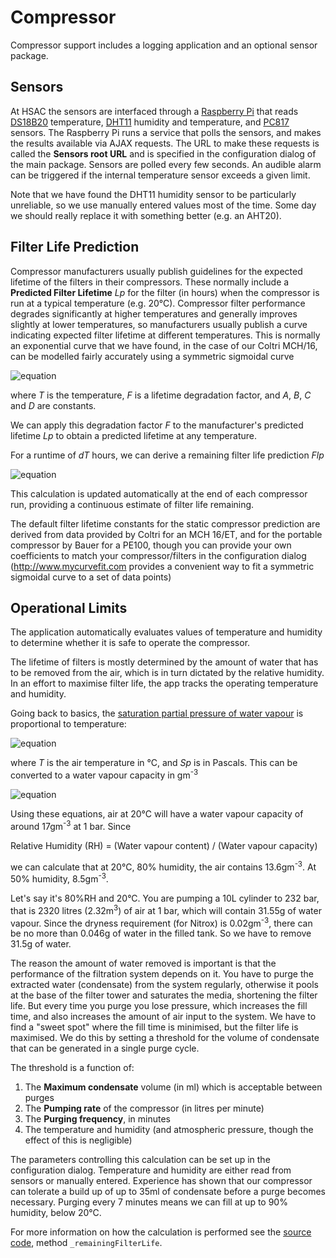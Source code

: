 # Compressor

Compressor support includes a logging application and an optional sensor
package.

## Sensors

At HSAC the sensors are interfaced through a [Raspberry Pi](https://www.raspberrypi.org/) that reads [DS18B20](https://datasheets.maximintegrated.com/en/ds/DS18B20.pdf) temperature, [DHT11](https://www.makerguides.com/wp-content/uploads/2019/02/DHT11-Datasheet.pdf) humidity and temperature, and [PC817](https://octopart.com/datasheet/pc817b-sharp-9239011) sensors. The Raspberry Pi runs a service that polls the sensors, and makes the results available via AJAX requests. The URL to make these requests is called the **Sensors root URL** and is specified in the configuration dialog of the main package. Sensors are
polled every few seconds. An audible alarm can be triggered if the internal
temperature sensor exceeds a given limit.

Note that we have found the DHT11 humidity sensor to be particularly
unreliable, so we use manually entered values most of the time. Some
day we should really replace it with something better (e.g. an AHT20).

## Filter Life Prediction

Compressor manufacturers usually publish guidelines for the expected
lifetime of the filters in their compressors. These normally include a
<b>Predicted Filter Lifetime</b> *Lp* for the filter (in hours) when
the compressor is run at a typical temperature
(e.g. 20&deg;C). Compressor filter performance degrades significantly
at higher temperatures and generally improves slightly at lower
temperatures, so manufacturers usually publish a curve indicating
expected filter lifetime at different temperatures. This is normally
an exponential curve that we have found, in the case of our Coltri
MCH/16, can be modelled fairly accurately using a symmetric sigmoidal
curve

![equation](http://www.algebra.com/cgi-bin/plot-formula.mpl?expression=F%3DD%2B(A-D)%2F(1%2B(T%2FC)%5EB))

where *T* is the temperature, *F* is a lifetime degradation factor,
and *A*, *B*, *C* and *D* are constants.

We can apply this degradation factor *F* to the manufacturer's
predicted lifetime *Lp* to obtain a predicted lifetime at any
temperature.

For a runtime of *dT* hours, we can derive a remaining filter life
prediction *Flp*

![equation](http://www.algebra.com/cgi-bin/plot-formula.mpl?expression=Flp%3DLp-dT%2F(F*Lp))

This calculation is updated automatically at the end of each compressor
run, providing a continuous estimate of filter life remaining.

The default filter lifetime constants for the static compressor
prediction are derived from data provided by Coltri for an MCH 16/ET,
and for the portable compressor by Bauer for a PE100, though you can
provide your own coefficients to match your compressor/filters in the
configuration dialog (http://www.mycurvefit.com provides a convenient way
to fit a symmetric sigmoidal curve to a set of data points)

## Operational Limits

The application automatically evaluates values of temperature and
humidity to determine whether it is safe to operate the compressor.

The lifetime of filters is mostly determined by the amount of water
that has to be removed from the air, which is in turn dictated by the
relative humidity. In an effort to maximise filter
life, the app tracks the operating temperature and humidity.

Going back to basics, the [saturation partial pressure of water vapour](https://en.wikipedia.org/wiki/Tetens_equation) is proportional to temperature:

![equation](http://www.algebra.com/cgi-bin/plot-formula.mpl?expression=Sp%3D610.78*e%5E(17.2*(T%2F(T%2B237.3))))

where *T* is the air temperature in &deg;C, and *Sp* is in Pascals. This
can be converted to a water vapour capacity in gm<sup>-3</sup>

![equation](http://www.algebra.com/cgi-bin/plot-formula.mpl?expression=Cw%3D2.166*(Sp%2F(T%20%2B%20273.16)))

Using these equations, air at 20&deg;C will have a water vapour capacity
of around 17gm<sup>-3</sup> at 1 bar. Since

Relative Humidity (RH) = (Water vapour content) / (Water vapour capacity)

we can calculate that at 20&deg;C, 80% humidity, the air contains 13.6gm<sup>-3</sup>. At 50% humidity, 8.5gm<sup>-3</sup>.

Let's say it's 80%RH and 20&deg;C. You are pumping a 10L cylinder to
232 bar, that is 2320 litres (2.32m<sup>3</sup>) of air at 1 bar,
which will contain 31.55g of water vapour. Since the dryness
requirement (for Nitrox) is 0.02gm<sup>-3</sup>,
there can be no more than 0.046g of water in the filled
tank. So we have to remove 31.5g of water.

The reason the amount of water removed is important is that the
performance of the filtration system depends on it. You have to purge
the extracted water (condensate) from the system regularly, otherwise
it pools at the base of the filter tower and saturates the media,
shortening the filter life. But every time you purge you lose
pressure, which increases the fill time, and also increases the amount
of air input to the system. We have to find a "sweet spot" where the
fill time is minimised, but the filter life is maximised. We do this
by setting a threshold for the volume of condensate that can be
generated in a single purge cycle.

The threshold is a function of:
1. The **Maximum condensate** volume (in ml) which is acceptable between purges
2. The **Pumping rate** of the compressor (in litres per minute)
3. The **Purging frequency**, in minutes
4. The temperature and humidity (and atmospheric pressure, though the effect
of this is negligible)

The parameters controlling this calculation can be set up in the
configuration dialog. Temperature and humidity are either read from sensors
or manually entered. Experience has shown that our compressor can tolerate a
build up of up to 35ml of condensate before a purge becomes necessary. Purging
every 7 minutes means we can fill at up to 90% humidity, below 20&deg;C.

For more information on how the calculation is performed see the [source code](https://github.com/cdot/HSAC/blob/master/app/js/Compressor.js), method `_remainingFilterLife`.
